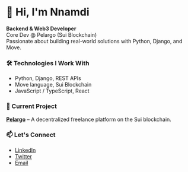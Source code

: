 # 👋 Hi, I'm Nnamdi

**Backend & Web3 Developer**  
Core Dev @ Pelargo (Sui Blockchain)  
Passionate about building real-world solutions with Python, Django, and Move.

### 🛠️ Technologies I Work With
- Python, Django, REST APIs
- Move language, Sui Blockchain
- JavaScript / TypeScript, React

### 🔭 Current Project
**[Pelargo](#)** – A decentralized freelance platform on the Sui blockchain.

### 📫 Let's Connect
- [LinkedIn](https://www.linkedin.com/in/nnamdiogbonna/)
- [Twitter](x.com/mannnie55)
- [Email](mailto:mannnie55@gmail.com)
